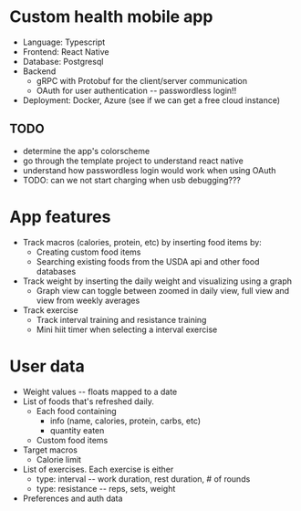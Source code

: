 # Custom health mobile app
- Language: Typescript
- Frontend: React Native
- Database: Postgresql
- Backend
    - gRPC with Protobuf for the client/server communication
    - OAuth for user authentication -- passwordless login!!
- Deployment: Docker, Azure (see if we can get a free cloud instance)

TODO
----
- determine the app's colorscheme
- go through the template project to understand react native
- understand how passwordless login would work when using OAuth
- TODO: can we not start charging when usb debugging???

# App features
- Track macros (calories, protein, etc) by inserting food items by:
    - Creating custom food items
    - Searching existing foods from the USDA api and other food databases
- Track weight by inserting the daily weight and visualizing using a graph
    - Graph view can toggle between zoomed in daily view, full view and view from weekly averages
- Track exercise
    - Track interval training and resistance training
    - Mini hiit timer when selecting a interval exercise

# User data
- Weight values -- floats mapped to a date
- List of foods that's refreshed daily.
    - Each food containing
        - info (name, calories, protein, carbs, etc)
        - quantity eaten
    - Custom food items
- Target macros
    - Calorie limit
- List of exercises. Each exercise is either
    - type: interval -- work duration, rest duration, # of rounds
    - type: resistance -- reps, sets, weight
- Preferences and auth data
